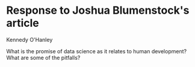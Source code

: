 # Response to Joshua Blumenstock's article

Kennedy O'Hanley

What is the promise of data science as it relates to human development? What are some of the pitfalls?
